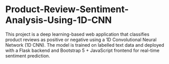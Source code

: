 # Product-Review-Sentiment-Analysis-Using-1D-CNN
This project is a deep learning-based web application that classifies product reviews as positive or negative using a 1D Convolutional Neural Network (1D CNN). The model is trained on labelled text data and deployed with a Flask backend and Bootstrap 5 + JavaScript frontend for real-time sentiment prediction.

